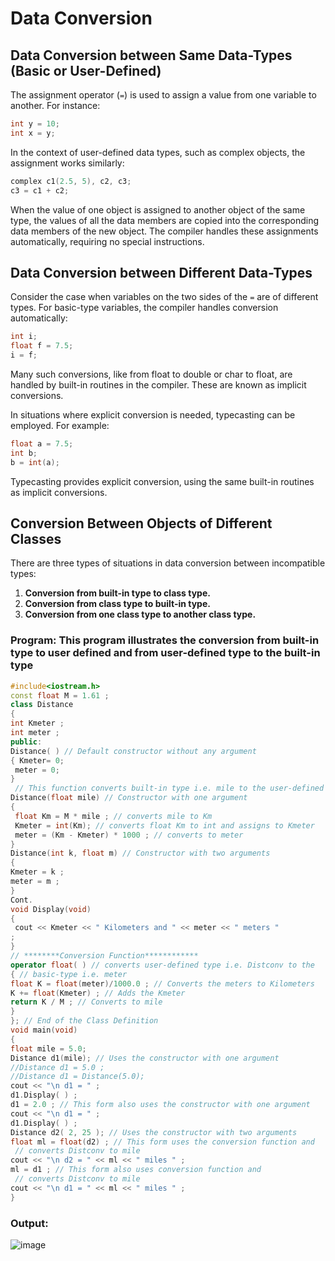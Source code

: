 # Data Conversion

## Data Conversion between Same Data-Types (Basic or User-Defined)

The assignment operator (`=`) is used to assign a value from one variable to another. For instance:

```cpp
int y = 10;
int x = y;
```

In the context of user-defined data types, such as complex objects, the assignment works similarly:

```cpp
complex c1(2.5, 5), c2, c3;
c3 = c1 + c2;
```

When the value of one object is assigned to another object of the same type, the values of all the data members are copied into the corresponding data members of the new object. The compiler handles these assignments automatically, requiring no special instructions.

## Data Conversion between Different Data-Types

Consider the case when variables on the two sides of the `=` are of different types. For basic-type variables, the compiler handles conversion automatically:

```cpp
int i;
float f = 7.5;
i = f;
```

Many such conversions, like from float to double or char to float, are handled by built-in routines in the compiler. These are known as implicit conversions.

In situations where explicit conversion is needed, typecasting can be employed. For example:

```cpp
float a = 7.5;
int b;
b = int(a);
```

Typecasting provides explicit conversion, using the same built-in routines as implicit conversions.

## Conversion Between Objects of Different Classes

There are three types of situations in data conversion between incompatible types:

1. **Conversion from built-in type to class type.**
2. **Conversion from class type to built-in type.**
3. **Conversion from one class type to another class type.**

### Program: This program illustrates the conversion from built-in type to user defined and from user-defined type to the built-in type
```cpp
#include<iostream.h>
const float M = 1.61 ;
class Distance
{
int Kmeter ;
int meter ;
public:
Distance( ) // Default constructor without any argument
{ Kmeter= 0;
 meter = 0;
}
 // This function converts built-in type i.e. mile to the user-defined type i.e. Distconv
Distance(float mile) // Constructor with one argument
{
 float Km = M * mile ; // converts mile to Km
 Kmeter = int(Km); // converts float Km to int and assigns to Kmeter
 meter = (Km - Kmeter) * 1000 ; // converts to meter
}
Distance(int k, float m) // Constructor with two arguments
{
Kmeter = k ;
meter = m ;
}
Cont.
void Display(void)
{
 cout << Kmeter << " Kilometers and " << meter << " meters "
;
}
// ********Conversion Function************
operator float( ) // converts user-defined type i.e. Distconv to the
{ // basic-type i.e. meter
float K = float(meter)/1000.0 ; // Converts the meters to Kilometers
K += float(Kmeter) ; // Adds the Kmeter
return K / M ; // Converts to mile
}
}; // End of the Class Definition
void main(void)
{
float mile = 5.0;
Distance d1(mile); // Uses the constructor with one argument
//Distance d1 = 5.0 ;
//Distance d1 = Distance(5.0);
cout << "\n d1 = " ;
d1.Display( ) ;
d1 = 2.0 ; // This form also uses the constructor with one argument
cout << "\n d1 = " ;
d1.Display( ) ;
Distance d2( 2, 25 ); // Uses the constructor with two arguments
float ml = float(d2) ; // This form uses the conversion function and
 // converts Distconv to mile
cout << "\n d2 = " << ml << " miles " ;
ml = d1 ; // This form also uses conversion function and
 // converts Distconv to mile
cout << "\n d1 = " << ml << " miles " ;
}
```
### Output:

![image](https://github.com/vansh-seth/Cpp-OOPS/assets/111755254/bdcfb6f6-071d-4751-a592-89d271761020)

